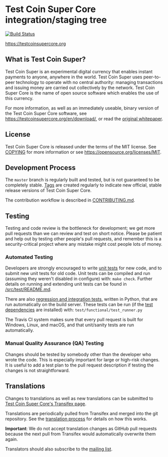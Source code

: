 Test Coin Super Core integration/staging tree
=====================================

[![Build Status](https://travis-ci.org/testcoinsuper/testcoinsuper.svg?branch=master)](https://travis-ci.org/testcoinsuper/testcoinsuper)

https://testcoinsupercore.org

What is Test Coin Super?
----------------

Test Coin Super is an experimental digital currency that enables instant payments to
anyone, anywhere in the world. Test Coin Super uses peer-to-peer technology to operate
with no central authority: managing transactions and issuing money are carried
out collectively by the network. Test Coin Super Core is the name of open source
software which enables the use of this currency.

For more information, as well as an immediately useable, binary version of
the Test Coin Super Core software, see https://testcoinsupercore.org/en/download/, or read the
[original whitepaper](https://testcoinsupercore.org/testcoinsuper.pdf).

License
-------

Test Coin Super Core is released under the terms of the MIT license. See [COPYING](COPYING) for more
information or see https://opensource.org/licenses/MIT.

Development Process
-------------------

The `master` branch is regularly built and tested, but is not guaranteed to be
completely stable. [Tags](https://github.com/testcoinsuper/testcoinsuper/tags) are created
regularly to indicate new official, stable release versions of Test Coin Super Core.

The contribution workflow is described in [CONTRIBUTING.md](CONTRIBUTING.md).

Testing
-------

Testing and code review is the bottleneck for development; we get more pull
requests than we can review and test on short notice. Please be patient and help out by testing
other people's pull requests, and remember this is a security-critical project where any mistake might cost people
lots of money.

### Automated Testing

Developers are strongly encouraged to write [unit tests](src/test/README.md) for new code, and to
submit new unit tests for old code. Unit tests can be compiled and run
(assuming they weren't disabled in configure) with: `make check`. Further details on running
and extending unit tests can be found in [/src/test/README.md](/src/test/README.md).

There are also [regression and integration tests](/test), written
in Python, that are run automatically on the build server.
These tests can be run (if the [test dependencies](/test) are installed) with: `test/functional/test_runner.py`

The Travis CI system makes sure that every pull request is built for Windows, Linux, and macOS, and that unit/sanity tests are run automatically.

### Manual Quality Assurance (QA) Testing

Changes should be tested by somebody other than the developer who wrote the
code. This is especially important for large or high-risk changes. It is useful
to add a test plan to the pull request description if testing the changes is
not straightforward.

Translations
------------

Changes to translations as well as new translations can be submitted to
[Test Coin Super Core's Transifex page](https://www.transifex.com/projects/p/testcoinsuper/).

Translations are periodically pulled from Transifex and merged into the git repository. See the
[translation process](doc/translation_process.md) for details on how this works.

**Important**: We do not accept translation changes as GitHub pull requests because the next
pull from Transifex would automatically overwrite them again.

Translators should also subscribe to the [mailing list](https://groups.google.com/forum/#!forum/testcoinsuper-translators).
